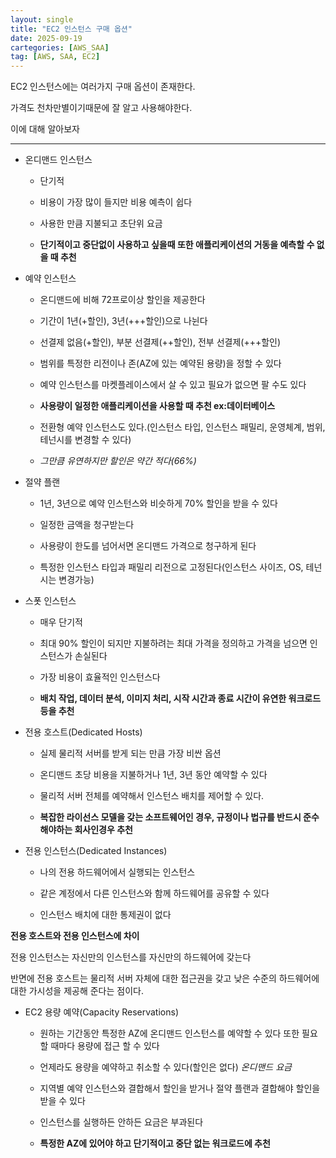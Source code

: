 ```yaml
---
layout: single
title: "EC2 인스턴스 구매 옵션"
date: 2025-09-19
cartegories: [AWS_SAA]
tag: [AWS, SAA, EC2]
---
```


EC2 인스턴스에는 여러가지 구매 옵션이 존재한다.

가격도 천차만별이기때문에 잘 알고 사용해야한다.

이에 대해 알아보자

- - -

* 온디맨드 인스턴스

  * 단기적

  * 비용이 가장 많이 들지만 비용 예측이 쉽다

  * 사용한 만큼 지불되고 초단위 요금

  * **단기적이고 중단없이 사용하고 싶을때 또한 애플리케이션의 거동을 예측할 수 없을 때 추천**


* 예약 인스턴스

  * 온디맨드에 비해 72프로이상 할인을 제공한다

  * 기간이 1년(+할인), 3년(+++할인)으로 나뉜다

  * 선결제 없음(+할인), 부분 선결제(++할인), 전부 선결제(+++할인)

  * 범위를 특정한 리전이나 존(AZ에 있는 예약된 용량)을 정할 수 있다

  * 예약 인스턴스를 마켓플레이스에서 살 수 있고 필요가 없으면 팔 수도 있다

  * **사용량이 일정한 애플리케이션을 사용할 때 추천 ex:데이터베이스**

  * 전환형 예약 인스턴스도 있다.(인스턴스 타입, 인스턴스 패밀리, 운영체계, 범위, 테넌시를 변경할 수 있다)

  * *그만큼 유연하지만 할인은 약간 적다(66%)*



* 절약 플랜

  * 1년, 3년으로 예약 인스턴스와 비슷하게 70% 할인을 받을 수 있다

  * 일정한 금액을 청구받는다

  * 사용량이 한도를 넘어서면 온디맨드 가격으로 청구하게 된다

  * 특정한 인스턴스 타입과 패밀리 리전으로 고정된다(인스턴스 사이즈, OS, 테넌시는 변경가능)


* 스폿 인스턴스

  * 매우 단기적

  * 최대 90% 할인이 되지만 지불하려는 최대 가격을 정의하고 가격을 넘으면 인스턴스가 손실된다

  * 가장 비용이 효율적인 인스턴스다

  * **배치 작업, 데이터 분석, 이미지 처리, 시작 시간과 종료 시간이 유연한 워크로드 등을 추천**

* 전용 호스트(Dedicated Hosts)

  * 실제 물리적 서버를 받게 되는 만큼 가장 비싼 옵션

  * 온디맨드 초당 비용을 지불하거나 1년, 3년 동안 예약할 수 있다

  * 물리적 서버 전체를 예약해서 인스턴스 배치를 제어할 수 있다.

  * **복잡한 라이선스 모델을 갖는 소프트웨어인 경우, 규정이나 법규를 반드시 준수해야하는 회사인경우 추천**



* 전용 인스턴스(Dedicated Instances)

  * 나의 전용 하드웨어에서 실행되는 인스턴스

  * 같은 계정에서 다른 인스턴스와 함께 하드웨어를 공유할 수 있다

  * 인스턴스 배치에 대한 통제권이 없다

**전용 호스트와 전용 인스턴스에 차이**

전용 인스턴스는 자신만의 인스턴스를 자신만의 하드웨어에 갖는다

반면에 전용 호스트는 물리적 서버 자체에 대한 접근권을 갖고 낮은 수준의 하드웨어에 대한 가시성을 제공해 준다는 점이다.


* EC2 용량 예약(Capacity Reservations)

  * 원하는 기간동안 특정한 AZ에 온디맨드 인스턴스를 예약할 수 있다 또한 필요할 때마다 용량에 접근 할 수 있다

  * 언제라도 용량을 예약하고 취소할 수 있다(할인은 없다) *온디맨드 요금*

  * 지역별 예약 인스턴스와 결합해서 할인을 받거나 절약 플랜과 결합해야 할인을 받을 수 있다

  * 인스턴스를 실행하든 안하든 요금은 부과된다

  * **특정한 AZ에 있어야 하고 단기적이고 중단 없는 워크로드에 추천**








